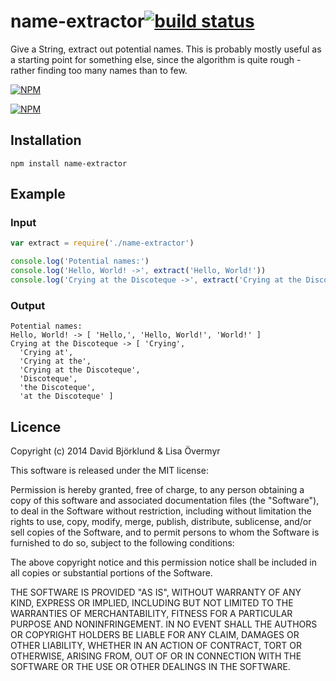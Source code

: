 # name-extractor[![build status](https://secure.travis-ci.org/well-knits/name-extractor.svg)](http://travis-ci.org/well-knits/name-extractor)

Give a String, extract out potential names. This is probably mostly useful as a starting point for something else, since the algorithm is quite rough - rather finding too many names than to few.

[![NPM](https://nodei.co/npm/name-extractor.png?downloads&stars)](https://nodei.co/npm/name-extractor/)

[![NPM](https://nodei.co/npm-dl/name-extractor.png)](https://nodei.co/npm/name-extractor/)

## Installation

```
npm install name-extractor
```

## Example

### Input

```javascript
var extract = require('./name-extractor')

console.log('Potential names:')
console.log('Hello, World! ->', extract('Hello, World!'))
console.log('Crying at the Discoteque ->', extract('Crying at the Discoteque'))
```

### Output

```
Potential names:
Hello, World! -> [ 'Hello,', 'Hello, World!', 'World!' ]
Crying at the Discoteque -> [ 'Crying',
  'Crying at',
  'Crying at the',
  'Crying at the Discoteque',
  'Discoteque',
  'the Discoteque',
  'at the Discoteque' ]
```

## Licence

Copyright (c) 2014 David Björklund & Lisa Övermyr

This software is released under the MIT license:

Permission is hereby granted, free of charge, to any person obtaining a copy
of this software and associated documentation files (the "Software"), to deal
in the Software without restriction, including without limitation the rights
to use, copy, modify, merge, publish, distribute, sublicense, and/or sell
copies of the Software, and to permit persons to whom the Software is
furnished to do so, subject to the following conditions:

The above copyright notice and this permission notice shall be included in
all copies or substantial portions of the Software.

THE SOFTWARE IS PROVIDED "AS IS", WITHOUT WARRANTY OF ANY KIND, EXPRESS OR
IMPLIED, INCLUDING BUT NOT LIMITED TO THE WARRANTIES OF MERCHANTABILITY,
FITNESS FOR A PARTICULAR PURPOSE AND NONINFRINGEMENT. IN NO EVENT SHALL THE
AUTHORS OR COPYRIGHT HOLDERS BE LIABLE FOR ANY CLAIM, DAMAGES OR OTHER
LIABILITY, WHETHER IN AN ACTION OF CONTRACT, TORT OR OTHERWISE, ARISING FROM,
OUT OF OR IN CONNECTION WITH THE SOFTWARE OR THE USE OR OTHER DEALINGS IN
THE SOFTWARE.
